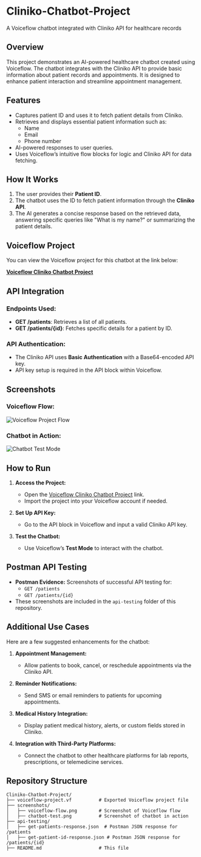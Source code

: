# Cliniko-Chatbot-Project
A Voiceflow chatbot integrated with Cliniko API for healthcare records
## Overview
This project demonstrates an AI-powered healthcare chatbot created using Voiceflow. The chatbot integrates with the Cliniko API to provide basic information about patient records and appointments. It is designed to enhance patient interaction and streamline appointment management.

## Features
- Captures patient ID and uses it to fetch patient details from Cliniko.
- Retrieves and displays essential patient information such as:
  - Name
  - Email
  - Phone number
- AI-powered responses to user queries.
- Uses Voiceflow’s intuitive flow blocks for logic and Cliniko API for data fetching.

## How It Works
1. The user provides their **Patient ID**.
2. The chatbot uses the ID to fetch patient information through the **Cliniko API**.
3. The AI generates a concise response based on the retrieved data, answering specific queries like "What is my name?" or summarizing the patient details.

## Voiceflow Project
You can view the Voiceflow project for this chatbot at the link below:

[**Voiceflow Cliniko Chatbot Project**](https://creator.voiceflow.com/prototype/67a73cb60fe6c98cd39cb19c)

## API Integration
### Endpoints Used:
- **GET /patients**: Retrieves a list of all patients.
- **GET /patients/{id}**: Fetches specific details for a patient by ID.

### API Authentication:
- The Cliniko API uses **Basic Authentication** with a Base64-encoded API key.
- API key setup is required in the API block within Voiceflow.

## Screenshots
### Voiceflow Flow:
![Voiceflow Project Flow](https://your-image-hosting-link.com/voiceflow-flow.png)

### Chatbot in Action:
![Chatbot Test Mode](https://your-image-hosting-link.com/chatbot-test.png)

## How to Run
1. **Access the Project:**
   - Open the [Voiceflow Cliniko Chatbot Project](https://your-voiceflow-project-link.com) link.
   - Import the project into your Voiceflow account if needed.

2. **Set Up API Key:**
   - Go to the API block in Voiceflow and input a valid Cliniko API key.

3. **Test the Chatbot:**
   - Use Voiceflow’s **Test Mode** to interact with the chatbot.

## Postman API Testing
- **Postman Evidence:**
  Screenshots of successful API testing for:
  - `GET /patients`
  - `GET /patients/{id}`
- These screenshots are included in the `api-testing` folder of this repository.

## Additional Use Cases
Here are a few suggested enhancements for the chatbot:
1. **Appointment Management:**
   - Allow patients to book, cancel, or reschedule appointments via the Cliniko API.

2. **Reminder Notifications:**
   - Send SMS or email reminders to patients for upcoming appointments.

3. **Medical History Integration:**
   - Display patient medical history, alerts, or custom fields stored in Cliniko.

4. **Integration with Third-Party Platforms:**
   - Connect the chatbot to other healthcare platforms for lab reports, prescriptions, or telemedicine services.

## Repository Structure
```plaintext
Cliniko-Chatbot-Project/
├── voiceflow-project.vf          # Exported Voiceflow project file
├── screenshots/
│   ├── voiceflow-flow.png        # Screenshot of Voiceflow flow
│   ├── chatbot-test.png          # Screenshot of chatbot in action
├── api-testing/
│   ├── get-patients-response.json  # Postman JSON response for /patients
│   ├── get-patient-id-response.json # Postman JSON response for /patients/{id}
├── README.md                     # This file
